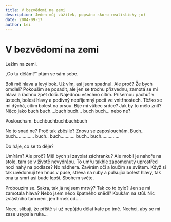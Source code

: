 ```yaml
---
title: V bezvědomí na zemi
description: Jeden můj zážitek, popsáno skoro realisticky ;o)
date: 2004-09-17
author: Lei
---
```


# V bezvědomí na zemi

Ležím na zemi.

„Co tu dělám?“ ptám se sám sebe.

Bolí mě hlava a levý bok. Už vím, asi jsem spadnul. Ale proč? Že bych omdlel? Pokouším se posadit, ale jen se trochu přizvednu, zamotá se mi hlava a řachnu zpět dolů. Najednou všechno cítím. Příšernou pachuť v ústech, bolest hlavy a podivný nepříjemný pocit ve vnitřnostech. Těžko se mi dýchá, cítím bolest na prsou. Bije mi vůbec srdce? Jak by to mělo znít? Něco jako buch buch....buch buch... buch buch... nebo ne?

Posloucham. buchbuchbuchbuchbuch

No to snad ne? Proč tak zběsile? Znovu se zaposlouchám. Buch.. buch.............. buch.. buch........... buch.. buch..............

Do háje, co se to děje?

Umírám? Ale proč? Měl bych si zavolat záchranku? Ale mobil je nahoře na stole, tam se v životě nevydrápu. To umřu takhle zapomenutý uprostřed noci nahý na podlaze? No nádhera. Zavírám oči a loučím se světem. Když si tak uvědomuji ten hnus v puse, střeva na ruby a pulsující bolest hlavy, tak ona ta smrt asi bude lepší. Sbohem světe.

Probouzím se. Sakra, tak já nejsem mrtvý? Tak co to bylo? Jen se mi zamotala hlava? Nebo jsem něco špatného snědl? Koukám na stůl. Nic zvláštního tam není, jen hrnek od....

Neee, slibuji, že příště si už nepůjdu dělat kafe po tmě. Nechci, aby se mi zase usypala ruka...
